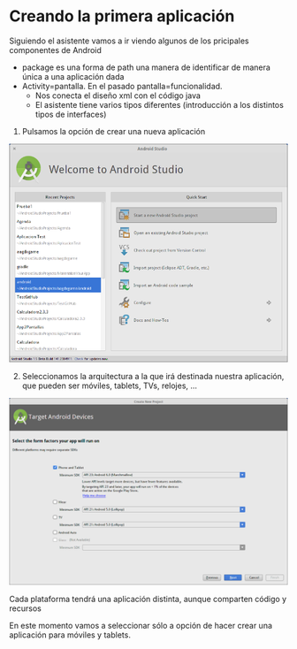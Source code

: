 # Creando la primera aplicación

Siguiendo el asistente vamos a ir viendo algunos de los pricipales componentes de Android

* package es una forma de path una manera de identificar de manera única a una aplicación dada
* Activity=pantalla. En el pasado pantalla=funcionalidad.
	* Nos conecta el diseño xml con el código java
	* El asistente tiene varios tipos diferentes (introducción a los distintos tipos de interfaces)

1. Pulsamos la opción de crear una nueva aplicación

![1stAppNewApp](./imagenes/1stAppNewApp.png)

2. Seleccionamos la arquitectura a la que irá destinada nuestra aplicación, que pueden ser móviles, tablets, TVs, relojes, ...

![1stAppPlatforms](./imagenes/1stAppPlatforms.png)

Cada plataforma tendrá una aplicación distinta, aunque comparten código y recursos

En este momento vamos a seleccionar sólo a opción de hacer crear una aplicación para móviles y tablets.

